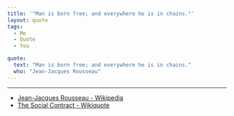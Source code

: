 ```yaml
---
title: '"Man is born free; and everywhere he is in chains."'
layout: quote
tags:
  - Me
  - Quote
  - You

quote:
  text: "Man is born free; and everywhere he is in chains."
  who: "Jean-Jacques Rousseau"
---
```


---

* [Jean-Jacques Rousseau - Wikipedia](https://en.wikipedia.org/wiki/Jean-Jacques_Rousseau)
* [The Social Contract - Wikiquote](https://en.wikiquote.org/wiki/The_Social_Contract)